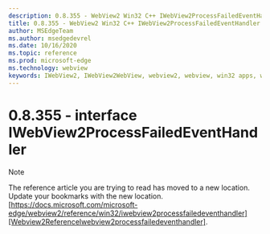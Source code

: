 ```yaml
---
description: 0.8.355 - WebView2 Win32 C++ IWebView2ProcessFailedEventHandler
title: 0.8.355 - WebView2 Win32 C++ IWebView2ProcessFailedEventHandler
author: MSEdgeTeam
ms.author: msedgedevrel
ms.date: 10/16/2020
ms.topic: reference
ms.prod: microsoft-edge
ms.technology: webview
keywords: IWebView2, IWebView2WebView, webview2, webview, win32 apps, win32, edge
---
```


# 0.8.355 - interface IWebView2ProcessFailedEventHandler 

> [!NOTE]
> The reference article you are trying to read has moved to a new location.  
> Update your bookmarks with the new location.  
> [https://docs.microsoft.com/microsoft-edge/webview2/reference/win32/iwebview2processfailedeventhandler][Webview2ReferenceIwebview2processfailedeventhandler].  

[Webview2ReferenceIwebview2processfailedeventhandler]: /microsoft-edge/webview2/reference/win32/iwebview2processfailedeventhandler "interface IWebView2ProcessFailedEventHandler | Microsoft Docs"
